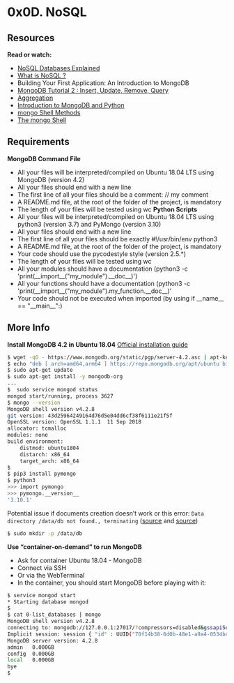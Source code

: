 # 0x0D. NoSQL

## Resources
**Read or watch:**

* [NoSQL Databases Explained](https://riak.com/resources/nosql-databases/)
* [What is NoSQL ?](https://www.youtube.com/watch?v=qUV2j3XBRHc)
* Building Your First Application: An Introduction to MongoDB
* [MongoDB Tutorial 2 : Insert, Update, Remove, Query](https://www.youtube.com/watch?v=CB9G5Dvv-EE)
* [Aggregation](https://docs.mongodb.com/manual/aggregation/)
* [Introduction to MongoDB and Python](https://realpython.com/introduction-to-mongodb-and-python/)
* [mongo Shell Methods](https://docs.mongodb.com/manual/reference/method/)
* [The mongo Shell](https://docs.mongodb.com/manual/reference/mongo/)

## Requirements
**MongoDB Command File**
* All your files will be interpreted/compiled on Ubuntu 18.04 LTS using MongoDB (version 4.2)
* All your files should end with a new line
* The first line of all your files should be a comment: // my comment
* A README.md file, at the root of the folder of the project, is mandatory
* The length of your files will be tested using wc
**Python Scripts**
* All your files will be interpreted/compiled on Ubuntu 18.04 LTS using python3 (version 3.7) and PyMongo (version 3.10)
* All your files should end with a new line
* The first line of all your files should be exactly #!/usr/bin/env python3
* A README.md file, at the root of the folder of the project, is mandatory
* Your code should use the pycodestyle style (version 2.5.*)
* The length of your files will be tested using wc
* All your modules should have a documentation (python3 -c 'print(\_\_import\_\_("my_module").\_\_doc\_\_)')
* All your functions should have a documentation (python3 -c 'print(\_\_import\_\_("my_module").my_function.\_\_doc\_\_)'
* Your code should not be executed when imported (by using if \_\_name__ == "\_\_main\_\_":)

## More Info
**Install MongoDB 4.2 in Ubuntu 18.04**
[Official installation guide](https://docs.mongodb.com/manual/tutorial/install-mongodb-on-ubuntu/)
```bash
$ wget -qO - https://www.mongodb.org/static/pgp/server-4.2.asc | apt-key add -
$ echo "deb [ arch=amd64,arm64 ] https://repo.mongodb.org/apt/ubuntu bionic/mongodb-org/4.2 multiverse" > /etc/apt/sources.list.d/mongodb-org-4.2.list
$ sudo apt-get update
$ sudo apt-get install -y mongodb-org
...
$  sudo service mongod status
mongod start/running, process 3627
$ mongo --version
MongoDB shell version v4.2.8
git version: 43d25964249164d76d5e04dd6cf38f6111e21f5f
OpenSSL version: OpenSSL 1.1.1  11 Sep 2018
allocator: tcmalloc
modules: none
build environment:
    distmod: ubuntu1804
    distarch: x86_64
    target_arch: x86_64
$
$ pip3 install pymongo
$ python3
>>> import pymongo
>>> pymongo.__version__
'3.10.1'
```
Potential issue if documents creation doesn’t work or this error: `Data directory /data/db not found., terminating` ([source](https://bryantson.medium.com/fixing-data-db-not-found-error-in-macos-x-when-starting-mongodb-d7b82abb2479) and [source](https://stackoverflow.com/questions/37702957/mongodb-data-db-not-found))

```bash
$ sudo mkdir -p /data/db
```

**Use “container-on-demand” to run MongoDB**
* Ask for container Ubuntu 18.04 - MongoDB
* Connect via SSH
* Or via the WebTerminal
* In the container, you should start MongoDB before playing with it:
```bash
$ service mongod start
* Starting database mongod                                              [ OK ]
$
$ cat 0-list_databases | mongo
MongoDB shell version v4.2.8
connecting to: mongodb://127.0.0.1:27017/?compressors=disabled&gssapiServiceName=mongodb
Implicit session: session { "id" : UUID("70f14b38-6d0b-48e1-a9a4-0534bcf15301") }
MongoDB server version: 4.2.8
admin   0.000GB
config  0.000GB
local   0.000GB
bye
$
```
